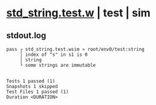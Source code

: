 # [std_string.test.w](../../../../../examples/tests/valid/std_string.test.w) | test | sim

## stdout.log
```log
pass ┌ std_string.test.wsim » root/env0/test:string
     │ index of "s" in s1 is 0
     │ string
     └ some strings are immutable
 
 
Tests 1 passed (1)
Snapshots 1 skipped
Test Files 1 passed (1)
Duration <DURATION>
```

